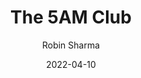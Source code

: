 ---
title: "The 5AM Club"
slug: "the-5am-club"
author: "Robin Sharma"
tags: "practice, habits, discipline"
date: 2022-04-10
---